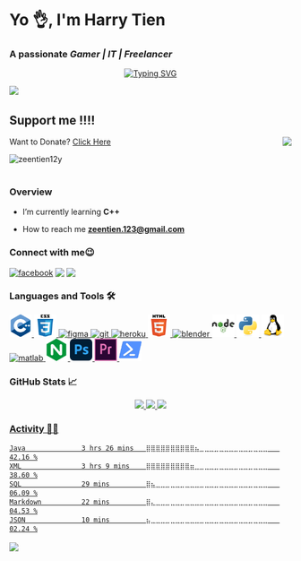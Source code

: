 # Yo 👌, I'm Harry Tien

### A passionate _Gamer | IT | Freelancer_

<p align="center"><a href="https://git.io/typing-svg"><img src="https://readme-typing-svg.herokuapp.com?font=Fira+Code&pause=1000&color=07F73D&width=435&lines=%E2%8C%A8%EF%B8%8F+Welcome+to+my+Github+profile+!;%F0%9F%97%BF+My+name+is+Harry+Tien." alt="Typing SVG" /></a></p>
<div>

<!-- ![view counter](https://komarev.com/ghpvc/?username=harrytien107&label=Profile%20views&color=0e75b6&style=flat-square) -->

[![](https://visitcount.itsvg.in/api?id=harrytien107&label=&color=11&icon=3&pretty=true)](https://visitcount.itsvg.in)

<!-- <div align="right">
    <img align="right" src="">
</div> -->

## Support me !!!!

<img align="right" height="200" src="./assets/anime.gif"  />

Want to Donate? [Click Here](./DONATE.md)

<p><a href="https://buymeacoffee.com/zeentien12y"> <img align="left" src="https://cdn.buymeacoffee.com/buttons/v2/default-yellow.png" height="50" width="210" alt="zeentien12y" /></a></p><br><br>

### Overview

- I’m currently learning **C++**

- How to reach me **zeentien.123@gmail.com**

### Connect with me😉

<div><a href="https://www.facebook.com/tien.harry.505" target="blank"><img align="center" src="https://img.shields.io/badge/Facebook-1877F2?style=for-the-badge&logo=facebook&logoColor=white" height="35" alt="facebook"/></a> <a href="https://discord.com/#4380" target="blank"><img align="center" src="https://img.shields.io/badge/discord-436EEE?style=for-the-badge&logo=discord&logoColor=white" height="35"/></a> <a href="https://t.me/harrytienthereal" target="blank"><img align="center" src="https://img.shields.io/badge/Telegram-27A7E7?style=for-the-badge&logo=telegram&logoColor=white" height="35"/> </a>
<!-- <a href="https://linkedin.com/in/99-hoangtran" target="blank"><img align="center" src="https://img.shields.io/badge/LinkedIn-0077B5?style=for-the-badge&logo=linkedin&logoColor=white" alt="linkedin"/></a>
<a href="https://stackoverflow.com/users/11898496" target="blank"><img align="center" src="https://img.shields.io/badge/Stack_Overflow-FE7A16?style=for-the-badge&logo=stack-overflow&logoColor=white" alt="facebook"/></a>
<a href="https://codepen.io/hoanghien0410" target="blank"><img align="center" src="https://img.shields.io/badge/Codepen-000000?style=for-the-badge&logo=codepen&logoColor=white" alt="facebook"/></a>
<a href="https://wakatime.com/@HoangTran0410" target="blank"><img align="center" src="https://img.shields.io/badge/WakaTime-000000?style=for-the-badge&logo=WakaTime&logoColor=white" alt="wakatime"/></a> -->
</div>

### Languages and Tools 🛠

<p align="left">
<a href="https://www.w3schools.com/cpp/" target="_blank"> <img src="https://raw.githubusercontent.com/devicons/devicon/master/icons/cplusplus/cplusplus-original.svg" alt="cplusplus" width="40" height="40"/> </a> 
<!-- <a href="https://www.w3schools.com/cs/" target="_blank"> <img src="https://raw.githubusercontent.com/devicons/devicon/master/icons/csharp/csharp-original.svg" alt="csharp" width="40" height="40"/> </a>-->
<a href="https://www.w3schools.com/css/" target="_blank"> <img src="https://raw.githubusercontent.com/devicons/devicon/master/icons/css3/css3-original-wordmark.svg" alt="css3" width="40" height="40"/> </a>  
<!-- <a href="https://www.docker.com/" target="_blank"> <img src="https://raw.githubusercontent.com/devicons/devicon/master/icons/docker/docker-original-wordmark.svg" alt="docker" width="40" height="40"/> </a>  -->
<a href="https://www.figma.com/" target="_blank"> <img src="https://www.vectorlogo.zone/logos/figma/figma-icon.svg" alt="figma" width="40" height="40"/> </a> 
<!-- <a href="https://firebase.google.com/" target="_blank"> <img src="https://www.vectorlogo.zone/logos/firebase/firebase-icon.svg" alt="firebase" width="40" height="40"/> </a>  -->
<a href="https://git-scm.com/" target="_blank"> <img src="https://www.vectorlogo.zone/logos/git-scm/git-scm-icon.svg" alt="git" width="40" height="40"/> </a> 
<a href="https://heroku.com" target="_blank"> <img src="https://www.vectorlogo.zone/logos/heroku/heroku-icon.svg" alt="heroku" width="40" height="40"/> </a> 
<a href="https://www.w3.org/html/" target="_blank"> <img src="https://raw.githubusercontent.com/devicons/devicon/master/icons/html5/html5-original-wordmark.svg" alt="html5" width="40" height="40"/> </a> 
<a href="https://www.blender.org/" target="_blank" rel="noreferrer"> <img src="https://download.blender.org/branding/community/blender_community_badge_white.svg" alt="blender" width="40" height="40"/> </a>
<a href="https://nodejs.org" target="_blank"> <img src="https://raw.githubusercontent.com/devicons/devicon/master/icons/nodejs/nodejs-original-wordmark.svg" alt="nodejs" width="40" height="40"/> </a> 
<!-- <a href="https://www.php.net" target="_blank"> <img src="https://raw.githubusercontent.com/devicons/devicon/master/icons/php/php-original.svg" alt="php" width="40" height="40"/> </a>  -->
<!-- <a href="https://postman.com" target="_blank"> <img src="https://www.vectorlogo.zone/logos/getpostman/getpostman-icon.svg" alt="postman" width="40" height="40"/> </a>  -->
<a href="https://www.python.org" target="_blank"> <img src="https://raw.githubusercontent.com/devicons/devicon/master/icons/python/python-original.svg" alt="python" width="40" height="40"/> </a> 
</a> <a href="https://www.linux.org/" target="_blank" rel="noreferrer"> <img src="https://raw.githubusercontent.com/devicons/devicon/master/icons/linux/linux-original.svg" alt="linux" width="40" height="40"/> </a> <a href="https://www.mathworks.com/" target="_blank" rel="noreferrer"> <img src="https://upload.wikimedia.org/wikipedia/commons/2/21/Matlab_Logo.png" alt="matlab" width="40" height="40"/> </a> <a href="https://www.nginx.com" target="_blank" rel="noreferrer"> <img src="https://raw.githubusercontent.com/devicons/devicon/master/icons/nginx/nginx-original.svg" alt="nginx" width="40" height="40"/> </a> <a href="https://www.photoshop.com/en" target="_blank" rel="noreferrer"> <img src="https://raw.githubusercontent.com/devicons/devicon/master/icons/photoshop/photoshop-original.svg" alt="photoshop" width="40" height="40"/> </a> <a href="https://www.adobe.com/products/premiere.html" target="_blank" rel="noreferrer"> <img src="https://raw.githubusercontent.com/devicons/devicon/master/icons/premierepro/premierepro-original.svg" alt="premierepro" width="40"/> </a> <a href="https://microsoft.com/powershell" target="_blank" rel="noreferrer"> <img src="https://raw.githubusercontent.com/devicons/devicon/refs/heads/master/icons/powershell/powershell-original.svg" alt="powershell" width="40"/> </a>

### GitHub Stats 📈

<!-- <p align="center"> <a href="https://github.com/ryo-ma/github-profile-trophy"><img src="https://github-profile-trophy.vercel.app/?username=harrytien107&theme=tokyonight&no-frame=true&no-bg=true&margin-w=4" alt="harrytien107" /></a> </p> -->

<!-- ![github-readme-stats](https://github-readme-stats.vercel.app/api?username=harrytien107&show_icons=true&locale=en&theme=tokyonight)
![github-readme-streak-stats](https://github-readme-streak-stats-eight.vercel.app/?user=harrytien107&theme=tokyonight&ring=EB5454)
![top-language](https://github-readme-stats.vercel.app/api/top-langs?username=harrytien107&count_private=true&show_icons=true&locale=en&layout=compact&theme=tokyonight) -->

<p align="center">
<a href="https://github.com/harrytien107">
  <img height="180em" src="https://github-readme-stats.vercel.app/api?username=harrytien107&show_icons=true&locale=en&theme=tokyonight&include_all_commits=true&count_private=true"/>
  <img height="180em" src="https://github-readme-stats.vercel.app/api/top-langs?username=harrytien107&count_private=true&show_icons=true&locale=en&layout=compact&langs_count=8&theme=tokyonight"/>
  <img height="180em" src="https://github-readme-streak-stats-eight.vercel.app/?user=harrytien107&theme=tokyonight&ring=EB5454"/>

### Activity 👩‍💻

<!-- ![Harry Tien's GitHub stats](https://github-readme-stats.vercel.app/api/wakatime?username=harrytien107&theme=tokyonight) -->

<!--START_SECTION:waka-->

```C++,Python,Java,JavaScript,TypeScript
Java              3 hrs 26 mins   ⣿⣿⣿⣿⣿⣿⣿⣿⣿⣿⣦⣀⣀⣀⣀⣀⣀⣀⣀⣀⣀⣀⣀⣀⣀   42.16 %
XML               3 hrs 9 mins    ⣿⣿⣿⣿⣿⣿⣿⣿⣿⣶⣀⣀⣀⣀⣀⣀⣀⣀⣀⣀⣀⣀⣀⣀⣀   38.60 %
SQL               29 mins         ⣿⣦⣀⣀⣀⣀⣀⣀⣀⣀⣀⣀⣀⣀⣀⣀⣀⣀⣀⣀⣀⣀⣀⣀⣀   06.09 %
Markdown          22 mins         ⣿⣄⣀⣀⣀⣀⣀⣀⣀⣀⣀⣀⣀⣀⣀⣀⣀⣀⣀⣀⣀⣀⣀⣀⣀   04.53 %
JSON              10 mins         ⣦⣀⣀⣀⣀⣀⣀⣀⣀⣀⣀⣀⣀⣀⣀⣀⣀⣀⣀⣀⣀⣀⣀⣀⣀   02.24 %
```

<!--END_SECTION:waka-->

 <img align="center" src="https://capsule-render.vercel.app/api?type=waving&color=gradient&height=80&section=footer">
